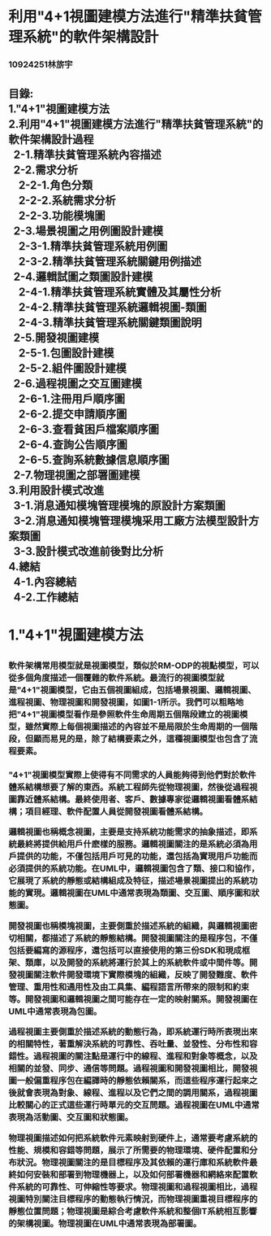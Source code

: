 # 利用"4+1視圖建模方法進行"精準扶貧管理系統"的軟件架構設計

<tr>
  <h3>10924251林旂宇</h3>
</tr>

<h2>
目錄:<br>
1."4+1"視圖建模方法<br>
2.利用"4+1"視圖建模方法進行"精準扶貧管理系統"的軟件架構設計過程<br>
  &nbsp;&nbsp;2-1.精準扶貧管理系統內容描述<br>
  &nbsp;&nbsp;2-2.需求分析<br>
  &nbsp;&nbsp;&nbsp;&nbsp;2-2-1.角色分類<br>
  &nbsp;&nbsp;&nbsp;&nbsp;2-2-2.系統需求分析<br>
  &nbsp;&nbsp;&nbsp;&nbsp;2-2-3.功能模塊圖<br>
  &nbsp;&nbsp;2-3.場景視圖之用例圖設計建模<br>
  &nbsp;&nbsp;&nbsp;&nbsp;2-3-1.精準扶貧管理系統用例圖<br>
  &nbsp;&nbsp;&nbsp;&nbsp;2-3-2.精準扶貧管理系統關鍵用例描述<br>
  &nbsp;&nbsp;2-4.邏輯試圖之類圖設計建模<br>
  &nbsp;&nbsp;&nbsp;&nbsp;2-4-1.精準扶貧管理系統實體及其屬性分析<br>
  &nbsp;&nbsp;&nbsp;&nbsp;2-4-2.精準扶貧管理系統邏輯視圖-類圖<br>
  &nbsp;&nbsp;&nbsp;&nbsp;2-4-3.精準扶貧管理系統關鍵類圖說明<br>
  &nbsp;&nbsp;2-5.開發視圖建模<br>
  &nbsp;&nbsp;&nbsp;&nbsp;2-5-1.包圖設計建模<br>
  &nbsp;&nbsp;&nbsp;&nbsp;2-5-2.組件圖設計建模<br>
  &nbsp;&nbsp;2-6.過程視圖之交互圖建模<br>
  &nbsp;&nbsp;&nbsp;&nbsp;2-6-1.注冊用戶順序圖<br>
  &nbsp;&nbsp;&nbsp;&nbsp;2-6-2.提交申請順序圖<br>
  &nbsp;&nbsp;&nbsp;&nbsp;2-6-3.查看貧困戶檔案順序圖<br>
  &nbsp;&nbsp;&nbsp;&nbsp;2-6-4.查詢公告順序圖<br>
  &nbsp;&nbsp;&nbsp;&nbsp;2-6-5.查詢系統數據信息順序圖<br>
  &nbsp;&nbsp;2-7.物理視圖之部署圖建模<br>
3.利用設計模式改進<br>
  &nbsp;&nbsp;3-1.消息通知模塊管理模塊的原設計方案類圖<br>
  &nbsp;&nbsp;3-2.消息通知模塊管理模塊采用工廠方法模型設計方案類圖<br>
  &nbsp;&nbsp;3-3.設計模式改進前後對比分析<br>
4.總結<br>
  &nbsp;&nbsp;4-1.內容總結<br>
  &nbsp;&nbsp;4-2.工作總結<br>

</h2>

<h1>1."4+1"視圖建模方法</h1>

<h2>

<h3>
軟件架構常用模型就是視圖模型，類似於RM-ODP的視點模型，可以從多個角度描述一個覆雜的軟件系統。最流行的視圖模型就是"4+1"視圖模型，它由五個視圖組成，包括場景視圖、邏輯視圖、進程視圖、物理視圖和開發視圖，如圖1-1所示。我們可以粗略地把"4+1"視圖模型看作是參照軟件生命周期五個階段建立的視圖模型，雖然實際上每個視圖描述的內容並不是局限於生命周期的一個階段，但顯而易見的是，除了結構要素之外，這種視圖模型也包含了流程要素。
</h3>

<h3>
"4+1"視圖模型實際上使得有不同需求的人員能夠得到他們對於軟件體系結構想要了解的東西。系統工程師先從物理視圖，然後從過程視圖靠近體系結構。最終使用者、客戶、數據專家從邏輯視圖看體系結構；項目經理、軟件配置人員從開發視圖看體系結構。<br>

邏輯視圖也稱概念視圖，主要是支持系統功能需求的抽象描述，即系統最終將提供給用戶什麽樣的服務。邏輯視圖關注的是系統必須為用戶提供的功能，不僅包括用戶可見的功能，還包括為實現用戶功能而必須提供的系統功能。在UML中，邏輯視圖包含了類、接口和協作，它展現了系統的靜態或結構組成及特征，描述場景視圖提出的系統功能的實現。邏輯視圖在UML中通常表現為類圖、交互圖、順序圖和狀態圖。<br>

開發視圖也稱模塊視圖，主要側重於描述系統的組織，與邏輯視圖密切相關，都描述了系統的靜態結構。開發視圖關注的是程序包，不僅包括要編寫的源程序，還包括可以直接使用的第三份SDK和現成框架、類庫，以及開發的系統將運行於其上的系統軟件或中間件等。開發視圖關注軟件開發環境下實際模塊的組織，反映了開發難度、軟件管理、重用性和通用性及由工具集、編程語言所帶來的限制和約束等。開發視圖和邏輯視圖之間可能存在一定的映射關系。開發視圖在UML中通常表現為包圖。<br>

過程視圖主要側重於描述系統的動態行為，即系統運行時所表現出來的相關特性，著重解決系統的可靠性、吞吐量、並發性、分布性和容錯性。過程視圖的關注點是運行中的線程、進程和對象等概念，以及相關的並發、同步、通信等問題。過程視圖和開發視圖相比，開發視圖一般偏重程序包在編譯時的靜態依賴關系，而這些程序運行起來之後就會表現為對象、線程、進程以及它們之間的調用關系，過程視圖比較關心的正式這些運行時單元的交互問題。過程視圖在UML中通常表現為活動圖、交互圖和狀態圖。<br>

物理視圖描述如何把系統軟件元素映射到硬件上，通常要考慮系統的性能、規模和容錯等問題，展示了所需要的物理環境、硬件配置和分布狀況。物理視圖關注的是目標程序及其依賴的運行庫和系統軟件最終如何安裝和部署到物理機器上，以及如何部署機器和網絡來配置軟件系統的可靠性、可伸縮性等要求。物理視圖和過程視圖相比，過程視圖特別關注目標程序的動態執行情況，而物理視圖重視目標程序的靜態位置問題；物理視圖是綜合考慮軟件系統和整個IT系統相互影響的架構視圖。物理視圖在UML中通常表現為部署圖。<br>
</h3>
